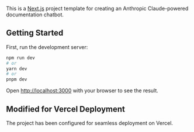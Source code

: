 This is a [Next.js](https://nextjs.org/) project template for creating an Anthropic Claude-powered documentation chatbot.

## Getting Started

First, run the development server:

```bash
npm run dev
# or
yarn dev
# or
pnpm dev
```

Open [http://localhost:3000](http://localhost:3000) with your browser to see the result.

## Modified for Vercel Deployment

The project has been configured for seamless deployment on Vercel.
